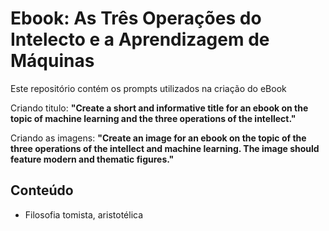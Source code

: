 # Ebook: As Três Operações do Intelecto e a Aprendizagem de Máquinas

Este repositório contém os prompts utilizados na criação do eBook

Criando titulo:
**"Create a short and informative title for an ebook on the topic of machine learning and the three operations of the intellect."**

Criando as imagens:
**"Create an image for an ebook on the topic of the three operations of the intellect and machine learning. The image should feature modern and thematic figures."**

## Conteúdo
- Filosofia tomista, aristotélica
